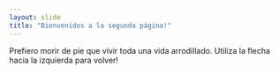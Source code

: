 ```yaml
---
layout: slide
title: "Bienvenidos a la segunda página!"
---
```

Prefiero morir de pie que vivir toda una vida arrodillado.
Utiliza la flecha hacia la izquierda para volver!

